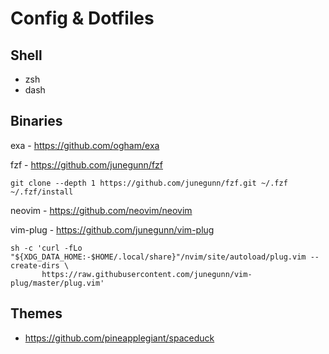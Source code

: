 # Config & Dotfiles

## Shell
- zsh
- dash

## Binaries
exa - https://github.com/ogham/exa

fzf - https://github.com/junegunn/fzf
```
git clone --depth 1 https://github.com/junegunn/fzf.git ~/.fzf
~/.fzf/install
```
neovim - https://github.com/neovim/neovim

vim-plug - https://github.com/junegunn/vim-plug
```
sh -c 'curl -fLo "${XDG_DATA_HOME:-$HOME/.local/share}"/nvim/site/autoload/plug.vim --create-dirs \
       https://raw.githubusercontent.com/junegunn/vim-plug/master/plug.vim'
```

## Themes
- https://github.com/pineapplegiant/spaceduck
